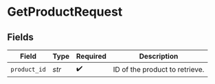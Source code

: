 # GetProductRequest


## Fields

| Field                          | Type                           | Required                       | Description                    |
| ------------------------------ | ------------------------------ | ------------------------------ | ------------------------------ |
| `product_id`                   | *str*                          | :heavy_check_mark:             | ID of the product to retrieve. |